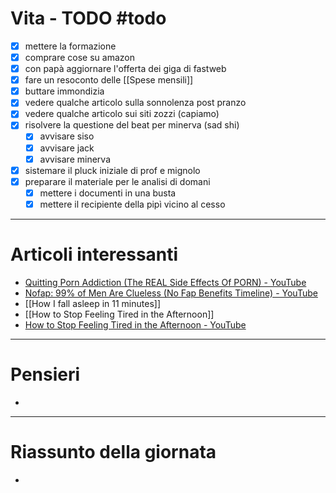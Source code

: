 # Vita - TODO #todo 
- [x] mettere la formazione
- [x] comprare cose su amazon
- [x] con papà aggiornare l'offerta dei giga di fastweb
- [x] fare un resoconto delle [[Spese mensili]]
- [x] buttare immondizia
- [x] vedere qualche articolo sulla sonnolenza post pranzo
- [x] vedere qualche articolo sui siti zozzi (capiamo)
- [x] risolvere la questione del beat per minerva (sad shi)
    - [x] avvisare siso
    - [x] avvisare jack
    - [x] avvisare minerva
- [x] sistemare il pluck iniziale di prof e mignolo
- [x] preparare il materiale per le analisi di domani 
    - [x] mettere i documenti in una busta
    - [x] mettere il recipiente della pipì vicino al cesso

---

# Articoli interessanti
- [Quitting Porn Addiction (The REAL Side Effects Of PORN) - YouTube](https://www.youtube.com/watch?v=UDs6fZJ4K1w)
- [Nofap: 99% of Men Are Clueless (No Fap Benefits Timeline) - YouTube](https://www.youtube.com/watch?v=AzetPwGZpJM)
-  [[How I fall asleep in 11 minutes]]
- [[How to Stop Feeling Tired in the Afternoon]]
- [How to Stop Feeling Tired in the Afternoon - YouTube](https://www.youtube.com/watch?v=wu95JPidByY)

---

# Pensieri
- 

---

# Riassunto della giornata
- 